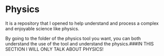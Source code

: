 # Physics
It is a repository that I opened to help understand and process a complex and enjoyable science like physics.

By going to the folder of the physics tool you want, you can both understand the use of the tool and understand the physics.###IN THIS SECTION I WILL ONLY TALK ABOUT PHYSICS!
